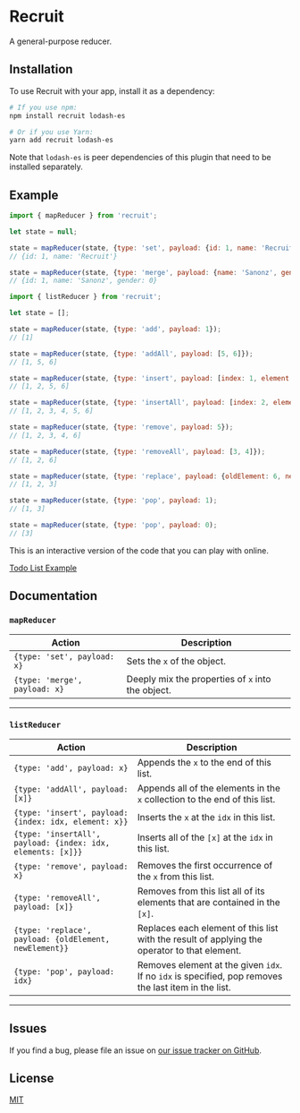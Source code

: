 Recruit
=========================

A general-purpose reducer.


## Installation

To use Recruit with your app, install it as a dependency:

```bash
# If you use npm:
npm install recruit lodash-es

# Or if you use Yarn:
yarn add recruit lodash-es
```

Note that `lodash-es` is peer dependencies of this plugin that need to be installed separately.


## Example

```js
import { mapReducer } from 'recruit';

let state = null;

state = mapReducer(state, {type: 'set', payload: {id: 1, name: 'Recruit'}});
// {id: 1, name: 'Recruit'}

state = mapReducer(state, {type: 'merge', payload: {name: 'Sanonz', gender: 0}});
// {id: 1, name: 'Sanonz', gender: 0}
```

```js
import { listReducer } from 'recruit';

let state = [];

state = mapReducer(state, {type: 'add', payload: 1});
// [1]

state = mapReducer(state, {type: 'addAll', payload: [5, 6]});
// [1, 5, 6]

state = mapReducer(state, {type: 'insert', payload: [index: 1, element: 2]});
// [1, 2, 5, 6]

state = mapReducer(state, {type: 'insertAll', payload: [index: 2, elements: [3, 4]]});
// [1, 2, 3, 4, 5, 6]

state = mapReducer(state, {type: 'remove', payload: 5});
// [1, 2, 3, 4, 6]

state = mapReducer(state, {type: 'removeAll', payload: [3, 4]});
// [1, 2, 6]

state = mapReducer(state, {type: 'replace', payload: {oldElement: 6, newElement: 3}});
// [1, 2, 3]

state = mapReducer(state, {type: 'pop', payload: 1);
// [1, 3]

state = mapReducer(state, {type: 'pop', payload: 0);
// [3]
```

This is an interactive version of the code that you can play with online.

[Todo List Example](https://codesandbox.io/embed/todo-list-react-recoil-dvyg2?hidenavigation=1&theme=dark)

## Documentation

### `mapReducer`

 Action                                            | Description
---------------------------------------------------|-------------------------------------
`{type: 'set', payload: x}`                        | Sets the `x` of the object.
`{type: 'merge', payload: x}`                      | Deeply mix the properties of `x` into the object.

---

### `listReducer`

 Action                                                        | Description
---------------------------------------------------------------|-------------------------------------
`{type: 'add', payload: x}`                                    | Appends the `x` to the end of this list.
`{type: 'addAll', payload: [x]}`                               | Appends all of the elements in the `x` collection to the end of this list.
`{type: 'insert', payload: {index: idx, element: x}}`          | Inserts the `x` at the `idx` in this list.
`{type: 'insertAll', payload: {index: idx, elements: [x]}}`    | Inserts all of the `[x]` at the `idx` in this list.
`{type: 'remove', payload: x}`                                 | Removes the first occurrence of the `x` from this list.
`{type: 'removeAll', payload: [x]}`                            | Removes from this list all of its elements that are contained in the `[x]`.
`{type: 'replace', payload: {oldElement, newElement}}`         | Replaces each element of this list with the result of applying the operator to that element.
`{type: 'pop', payload: idx}`                                  | Removes element at the given `idx`. If no `idx` is specified, pop removes the last item in the list.

---

## Issues

If you find a bug, please file an issue on [our issue tracker on GitHub](https://github.com/sanonz/react-recast/issues).

## License

[MIT](LICENSE.md)